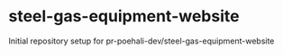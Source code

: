 # steel-gas-equipment-website

Initial repository setup for pr-poehali-dev/steel-gas-equipment-website